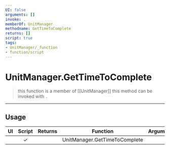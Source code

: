 ```yaml
---
UI: false
arguments: []
invoke: .
memberOf: UnitManager
methodname: GetTimeToComplete
returns: []
script: true
tags:
- UnitManager/_function
- function/script
---
```

# UnitManager.GetTimeToComplete
> this function is a member of [[UnitManager]]
> this method can be invoked with `.`
-----
## Usage
|  UI | Script | Returns | Function | Arguments |
|:---:|:------:|-------:|:--------:|:---------|
| |✓||UnitManager.GetTimeToComplete||
